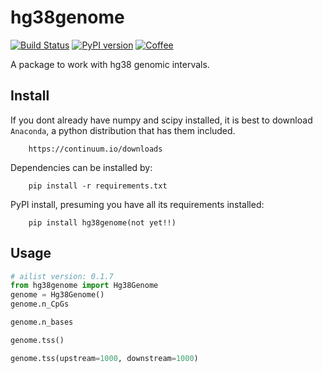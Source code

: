 # hg38genome

[![Build Status](https://travis-ci.org/kylessmith/hg19_genome.svg?branch=master)](https://travis-ci.org/kylessmith/hg38genome) [![PyPI version](https://badge.fury.io/py/hg19_genome.svg)](https://badge.fury.io/py/hg38genome)
[![Coffee](https://img.shields.io/badge/-buy_me_a%C2%A0coffee-gray?logo=buy-me-a-coffee&color=ff69b4)](https://www.buymeacoffee.com/kylessmith)

A package to work with hg38 genomic intervals.


## Install

If you dont already have numpy and scipy installed, it is best to download
`Anaconda`, a python distribution that has them included.  
```
    https://continuum.io/downloads
```

Dependencies can be installed by:

```
    pip install -r requirements.txt
```

PyPI install, presuming you have all its requirements installed:
```
    pip install hg38genome(not yet!!)
```

## Usage

```python
# ailist version: 0.1.7
from hg38genome import Hg38Genome
genome = Hg38Genome()
genome.n_CpGs

genome.n_bases

genome.tss()

genome.tss(upstream=1000, downstream=1000)

```

